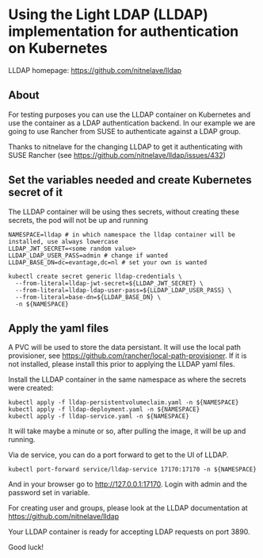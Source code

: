# Using the Light LDAP (LLDAP) implementation for authentication on Kubernetes

LLDAP homepage: https://github.com/nitnelave/lldap

## About

For testing purposes you can use the LLDAP container on Kubernetes and use the
container as a LDAP authentication backend. In our example we are going to use
Rancher from SUSE to authenticate against a LDAP group.

Thanks to nitnelave for the changing LLDAP to get it authenticating with SUSE
Rancher (see https://github.com/nitnelave/lldap/issues/432)

## Set the variables needed and create Kubernetes secret of it

The LLDAP container will be using thes secrets, without creating these
secrets, the pod will not be up and running

```
NAMESPACE=lldap # in which namespace the lldap container will be installed, use always lowercase
LLDAP_JWT_SECRET=<some random value>
LLDAP_LDAP_USER_PASS=admin # change if wanted
LLDAP_BASE_DN=dc=evantage,dc=nl # set your own is wanted

kubectl create secret generic lldap-credentials \
  --from-literal=lldap-jwt-secret=${LLDAP_JWT_SECRET} \
  --from-literal=lldap-ldap-user-pass=${LLDAP_LDAP_USER_PASS} \
  --from-literal=base-dn=${LLDAP_BASE_DN} \
  -n ${NAMESPACE}
```

## Apply the yaml files

A PVC will be used to store the data persistant. It will use the local path provisioner,
see https://github.com/rancher/local-path-provisioner. If it is not installed, please
install this prior to applying the LLDAP yaml files.

Install the LLDAP container in the same namespace as where the secrets were created:

```
kubectl apply -f lldap-persistentvolumeclaim.yaml -n ${NAMESPACE}
kubectl apply -f lldap-deployment.yaml -n ${NAMESPACE}
kubectl apply -f lldap-service.yaml -n ${NAMESPACE}
```

It will take maybe a minute or so, after pulling the image, it will be up and running.

Via de service, you can do a port forward to get to the UI of LLDAP.
```
kubectl port-forward service/lldap-service 17170:17170 -n ${NAMESPACE}
```

And in your browser go to http://127.0.0.1:17170. Login with admin and the password set in variable.

For creating user and groups, please look at the LLDAP documentation at https://github.com/nitnelave/lldap

Your LLDAP container is ready for accepting LDAP requests on port 3890.

Good luck!
